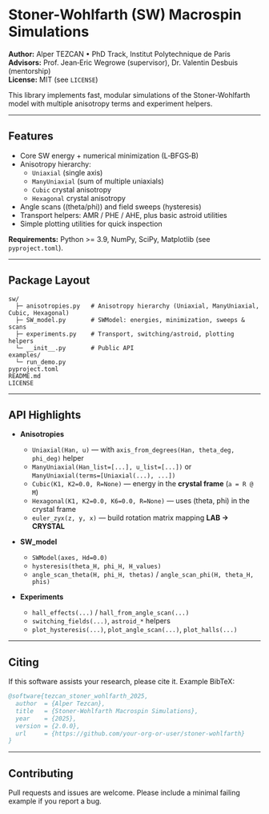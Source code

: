 # Stoner-Wohlfarth (SW) Macrospin Simulations

**Author:** Alper TEZCAN • PhD Track, Institut Polytechnique de Paris  
**Advisors:** Prof. Jean‑Eric Wegrowe (supervisor), Dr. Valentin Desbuis (mentorship)  
**License:** MIT (see `LICENSE`)

This library implements fast, modular simulations of the Stoner-Wohlfarth model with multiple anisotropy terms and experiment helpers.

---

## Features

- Core SW energy + numerical minimization (L‑BFGS‑B)
- Anisotropy hierarchy:
  - `Uniaxial` (single axis)
  - `ManyUniaxial` (sum of multiple uniaxials)
  - `Cubic` crystal anisotropy
  - `Hexagonal` crystal anisotropy
- Angle scans ((theta/phi)) and field sweeps (hysteresis)
- Transport helpers: AMR / PHE / AHE, plus basic astroid utilities
- Simple plotting utilities for quick inspection

**Requirements:** Python >= 3.9, NumPy, SciPy, Matplotlib (see `pyproject.toml`).

---

## Package Layout

```
sw/
  ├─ anisotropies.py   # Anisotropy hierarchy (Uniaxial, ManyUniaxial, Cubic, Hexagonal)
  ├─ SW_model.py       # SWModel: energies, minimization, sweeps & scans
  ├─ experiments.py    # Transport, switching/astroid, plotting helpers
  └─ __init__.py       # Public API
examples/
  └─ run_demo.py
pyproject.toml
README.md
LICENSE
```

---

## API Highlights

- **Anisotropies**
  - `Uniaxial(Han, u)` — with `axis_from_degrees(Han, theta_deg, phi_deg)` helper
  - `ManyUniaxial(Han_list=[...], u_list=[...])` or `ManyUniaxial(terms=[Uniaxial(...), ...])`
  - `Cubic(K1, K2=0.0, R=None)` — energy in the **crystal frame** (`a = R @ M`)
  - `Hexagonal(K1, K2=0.0, K6=0.0, R=None)` — uses (theta, phi) in the crystal frame
  - `euler_zyx(z, y, x)` — build rotation matrix mapping **LAB → CRYSTAL**

- **SW_model**
  - `SWModel(axes, Hd=0.0)`
  - `hysteresis(theta_H, phi_H, H_values)`
  - `angle_scan_theta(H, phi_H, thetas)` / `angle_scan_phi(H, theta_H, phis)`

- **Experiments**
  - `hall_effects(...)` / `hall_from_angle_scan(...)`
  - `switching_fields(...)`, `astroid_*` helpers
  - `plot_hysteresis(...)`, `plot_angle_scan(...)`, `plot_halls(...)`

---

## Citing

If this software assists your research, please cite it. Example BibTeX:

```bibtex
@software{tezcan_stoner_wohlfarth_2025,
  author  = {Alper Tezcan},
  title   = {Stoner-Wohlfarth Macrospin Simulations},
  year    = {2025},
  version = {2.0.0},
  url     = {https://github.com/your-org-or-user/stoner-wohlfarth}
}
```

---

## Contributing

Pull requests and issues are welcome. Please include a minimal failing example if you report a bug.